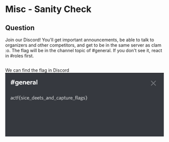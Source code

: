 # Misc - Sanity Check

## Question
Join our Discord! You'll get important announcements, be able to talk to organizers and other competitors, and get to be in the same server as clam :o. The flag will be in the channel topic of #general. If you don't see it, react in #roles first.

##
We can find the flag in Discord
![Alt text](/Angstrom-2022/Misc-Sanity%20Check/solution.png)